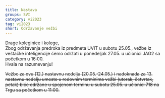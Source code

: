 ```yaml
---
title: Nastava
groups: SVI
category: vi2023
tag: vi2023
short: Održavanje vežbi
---
```

Drage koleginice i kolege,  
Zbog održavanja predroka iz predmeta UVIT u subotu 25.05., vežbe iz veštačke inteligencije ćemo održati u ponedeljak 27.05. u učionici JAG2 sa početkom u 16:00.  
Hvala na razumevanju!

~~Vežbe za ovu (12.) nastavnu nedelju (20.05.-24.05.) i nadoknada za 13. nastavnu nedelju umesto u redovnim terminima vežbi (utorak, četvrtak, petak) biće održane u spojenom terminu u subotu 25.05. u učionici 718 na Trgu sa početkom u 11:00.~~ 

